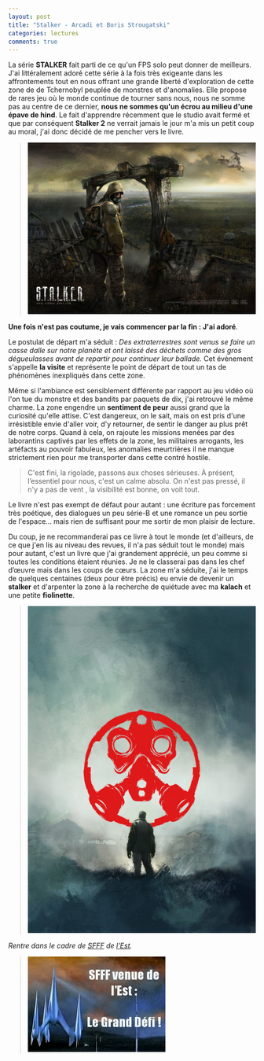 ```yaml
---
layout: post
title: "Stalker - Arcadi et Boris Strougatski"
categories: lectures
comments: true
---
```


La série **STALKER** fait parti de ce qu'un FPS solo peut donner de meilleurs. J'ai littéralement adoré cette série à la fois très exigeante dans les affrontements tout en nous offrant une grande liberté d'exploration de cette zone de de Tchernobyl peuplée de monstres et d'anomalies. Elle propose de rares jeu où le monde continue de tourner sans nous, nous ne somme pas au centre de ce dernier, **nous ne sommes qu'un écrou au milieu d'une épave de hind**. Le fait d'apprendre récemment que le studio avait fermé et que par conséquent **Stalker 2** ne verrait jamais le jour m'a mis un petit coup au moral, j'ai donc décidé de me pencher vers le livre. 

> ![jv](https://github.com/homeostasie/bouquins/raw/master/_pics/lv/strougatski_arcadi-boris/stalker_jv_th.jpg)

**Une fois n'est pas coutume, je vais commencer par la fin : J'ai adoré**.

Le postulat de départ m'a séduit : *Des extraterrestres sont venus se faire un casse dalle sur notre planète et ont laissé des déchets comme des gros dégueulasses avant de repartir pour continuer leur ballade.* Cet évènement s'appelle **la visite** et représente le point de départ de tout un tas de phénomènes inexpliqués dans cette zone.

Même si l'ambiance est sensiblement différente par rapport au jeu vidéo où l'on tue du monstre et des bandits par paquets de dix, j'ai retrouvé le même charme. La zone engendre un **sentiment de peur** aussi grand que la curiosité qu'elle attise. C'est dangereux, on le sait, mais on est pris d'une irrésistible envie d'aller voir, d'y retourner, de sentir le danger au plus prêt de notre corps. Quand à cela, on rajoute les missions menées par des laborantins captivés par les effets de la zone, les militaires arrogants, les artéfacts au pouvoir fabuleux, les anomalies meurtrières il ne manque strictement rien pour me transporter dans cette contré hostile.

> C'est fini, la rigolade, passons aux choses sérieuses. À présent, l’essentiel pour nous, c'est un calme absolu. On n'est pas pressé, il n'y a pas de vent , la visibilité est bonne, on voit tout.

Le livre n'est pas exempt de défaut pour autant : une écriture pas forcement très poétique, des dialogues un peu série-B et une romance un peu sortie de l'espace... mais rien de suffisant pour me sortir de mon plaisir de lecture.

Du coup, je ne recommanderai pas ce livre à tout le monde (et d'ailleurs, de ce que j'en lis au niveau des revues, il n'a pas séduit tout le monde) mais pour autant, c'est un livre que j'ai grandement apprécié, un peu comme si toutes les conditions étaient réunies. Je ne le classerai pas dans les chef d’œuvre mais dans les coups de cœurs. La zone m'a séduite, j'ai le temps de quelques centaines (deux pour être précis) eu envie de devenir un **stalker** et d'arpenter la zone à la recherche de quiétude avec ma **kalach** et une petite **fiolinette**. 

> ![lv](https://github.com/homeostasie/bouquins/raw/master/_pics/lv/strougatski_arcadi-boris/stalker.jpg)

*Rentre dans le cadre de [SFFF](http://russkayafantastika.hautetfort.com/archive/2012/11/15/sfff-venue-de-l-est-le-grand-defi.html) de [l’Est](http://www.traqueur-stellaire.net/2012/11/defi-blogs-sfff-est/).*

> ![No more Russian - cod](https://github.com/homeostasie/bouquins/raw/master/_pics/blog/2013/SFFF-est.jpg)

